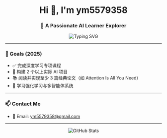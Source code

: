 <h1 align="center">Hi 👋, I'm ym5579358</h1>
<h3 align="center">🚀 A Passionate AI Learner Explorer</h3>

<p align="center">
  <img src="https://readme-typing-svg.demolab.com?font=Fira+Code&duration=2000&pause=1000&color=F75C7E&center=true&vCenter=true&multiline=true&width=600&height=40&lines=🚀Learning Deep Learning and PyTorch Framework;" alt="Typing SVG" />
</p>

---

### 📌 Goals (2025)

- ✅ 完成深度学习专项课程
- 🚧 构建 2 个以上实际 AI 项目
- 📚 阅读并实现至少 3 篇经典论文（如 Attention Is All You Need）
- 🎯 学习强化学习与多智能体系统

---


### 📫 Contact Me

- 📧 Email: ym5579358@gmail.com

---

<p align="center">
  <img src="https://github-readme-stats.vercel.app/api?username=yw5579358&show_icons=true&theme=radical" alt="GitHub Stats" />
</p>
